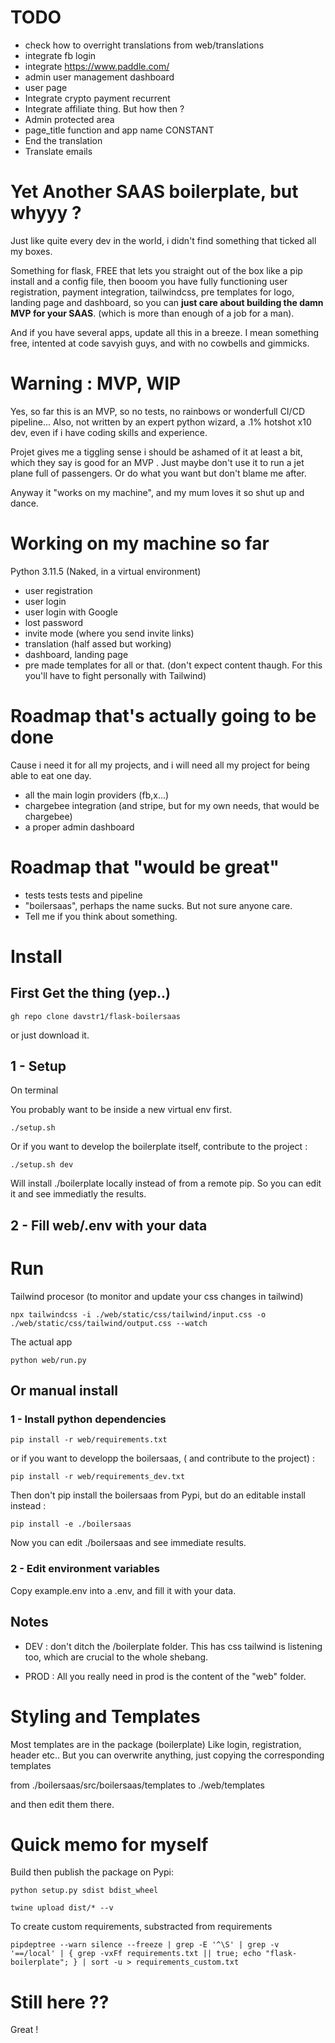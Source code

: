 
# TODO 


- check how to overright translations from web/translations
- integrate fb login
- integrate https://www.paddle.com/
- admin user management dashboard
- user page
- Integrate crypto payment recurrent 
- Integrate affiliate thing. But how then ?
- Admin protected area
- page_title function and app name CONSTANT
- End the translation
- Translate emails



# Yet Another SAAS boilerplate, but whyyy ?
Just like quite every dev in the world, i didn't find something that ticked all my boxes. 

Something for flask, FREE that lets you straight out of the box like a pip install and a config file,
then booom you have fully functioning user registration, payment integration, tailwindcss, pre templates for logo, landing page and dashboard, so you can **just care about building the damn MVP for your SAAS**. 
(which is more than enough of a job for a man).

And if you have several apps, update all this in a breeze.
I mean something free, intented at code savyish guys, and with no cowbells and gimmicks.


# Warning : MVP, WIP

Yes, so far this is an MVP, so no tests, no rainbows or wonderfull CI/CD pipeline...
Also, not written by an expert python wizard, a .1% hotshot x10 dev, even if i have coding skills and experience.

Projet gives me a tiggling sense i should be ashamed of it at least a bit, which they say is good for an MVP .
Just maybe don't use it to run a jet plane full of passengers. Or do what you want but don't blame me after.

Anyway it "works on my machine", and my mum loves it so shut up and dance.



# Working on my machine so far

Python 3.11.5 (Naked, in a virtual environment)

- user registration
- user login
- user login with Google
- lost password
- invite mode (where you send invite links)
- translation (half assed but working)
- dashboard, landing page
- pre made templates for all or that. (don't expect content thaugh. For this you'll have to fight personally with Tailwind)

# Roadmap that's actually going to be done
Cause i need it for all my projects, and i will need all my project for being able to eat one day.
- all the main login providers (fb,x...)
- chargebee integration (and stripe, but for my own needs, that would be chargebee)
- a proper admin dashboard

# Roadmap that "would be great"
- tests tests tests and pipeline
- "boilersaas", perhaps the name sucks. But not sure anyone care.
- Tell me if you think about something.



# Install

## First Get the thing (yep..)

```
gh repo clone davstr1/flask-boilersaas
```
or just download it.

## 1 - Setup 

On terminal

You probably want to be inside a new virtual env first.

```
./setup.sh
```

Or if you want to develop the boilerplate itself, contribute to the project :
```
./setup.sh dev
```
Will install ./boilerplate locally instead of from a remote pip. So you can edit it and see immediatly the results.

## 2 - Fill web/.env with your data

# Run

Tailwind procesor (to monitor and update your css changes in tailwind)
```
npx tailwindcss -i ./web/static/css/tailwind/input.css -o ./web/static/css/tailwind/output.css --watch

```
The actual app
```
python web/run.py
```

## Or manual install

### 1 - Install python dependencies

```
pip install -r web/requirements.txt
```

or if you want to developp the boilersaas, ( and contribute to the project) : 

```
pip install -r web/requirements_dev.txt
```

Then don't pip install the boilersaas from Pypi,
but do an editable install instead :

```
pip install -e ./boilersaas
```

Now you can edit ./boilersaas and see immediate results.


### 2 - Edit environment variables

Copy example.env into a .env, and fill it with your data.


## Notes

- DEV : don't ditch the /boilerplate folder.
This has css tailwind is listening too, which are crucial to the whole shebang.

- PROD : All you really need in prod is the content of the "web" folder.



# Styling and Templates

Most templates are in the package (boilerplate)
Like login, registration, header etc..
But you can overwrite anything, just copying the corresponding templates 

from 
./boilersaas/src/boilersaas/templates
to
./web/templates 


and then edit them there.


# Quick memo for myself

Build then publish the package on Pypi:

```python setup.py sdist bdist_wheel```

```twine upload dist/* --v  ``` 

To create custom requirements, substracted from requirements

``` pipdeptree --warn silence --freeze | grep -E '^\S' | grep -v '==/local' | { grep -vxFf requirements.txt || true; echo "flask-boilerplate"; } | sort -u > requirements_custom.txt ``` 


# Still here ??

Great !